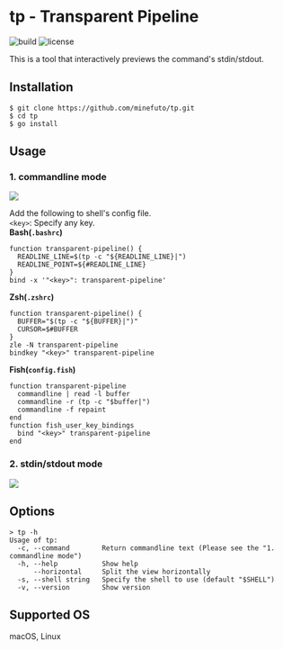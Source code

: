 # tp - Transparent Pipeline
![build](https://img.shields.io/github/workflow/status/minefuto/tp/build?style=for-the-badge)
![license](https://img.shields.io/github/license/minefuto/tp?style=for-the-badge)

This is a tool that interactively previews the command's stdin/stdout.

## Installation
```
$ git clone https://github.com/minefuto/tp.git
$ cd tp
$ go install
```

## Usage
### 1. commandline mode  
<img src="https://github.com/minefuto/tp/blob/main/gif/mode1.gif">

Add the following to shell's config file.  
`<key>`: Specify any key.  
**Bash(`.bashrc`)**
```
function transparent-pipeline() {
  READLINE_LINE=$(tp -c "${READLINE_LINE}|")
  READLINE_POINT=${#READLINE_LINE}
}
bind -x '"<key>": transparent-pipeline'
```
**Zsh(`.zshrc`)**
```
function transparent-pipeline() {
  BUFFER="$(tp -c "${BUFFER}|")"
  CURSOR=$#BUFFER
}
zle -N transparent-pipeline
bindkey "<key>" transparent-pipeline
```
**Fish(`config.fish`)**
```
function transparent-pipeline
  commandline | read -l buffer
  commandline -r (tp -c "$buffer|")
  commandline -f repaint
end
function fish_user_key_bindings
  bind "<key>" transparent-pipeline
end
```

### 2. stdin/stdout mode  
<img src="https://github.com/minefuto/tp/blob/main/gif/mode2.gif">

## Options
```
> tp -h
Usage of tp:
  -c, --command        Return commandline text (Please see the "1. commandline mode")
  -h, --help           Show help
      --horizontal     Split the view horizontally
  -s, --shell string   Specify the shell to use (default "$SHELL")
  -v, --version        Show version
```

## Supported OS
macOS, Linux
